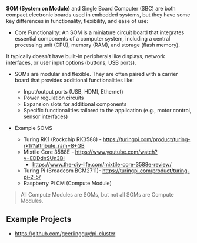**SOM (System on Module)** and Single Board Computer (SBC) are both compact electronic boards used in embedded systems, but they have some key differences in functionality, flexibility, and ease of use:

* Core Functionality: An SOM is a miniature circuit board that integrates essential components of a computer system, including a central processing unit (CPU), memory (RAM), and storage (flash memory).

It typically doesn't have built-in peripherals like displays, network interfaces, or user input options (buttons, USB ports).

* SOMs are modular and flexible. They are often paired with a carrier board that provides additional functionalities like:
    * Input/output ports (USB, HDMI, Ethernet)
    * Power regulation circuits
    * Expansion slots for additional components
    * Specific functionalities tailored to the application (e.g., motor control, sensor interfaces)

* Example SOMS
    * Turing RK1 (Rockchip RK3588) - https://turingpi.com/product/turing-rk1/?attribute_ram=8+GB
    * Mixtile Core 3588E - https://www.youtube.com/watch?v=EDDdnSUn3BI
        * https://www.the-diy-life.com/mixtile-core-3588e-review/
    * Turing Pi (Broadcom BCM2711)- https://turingpi.com/product/turing-pi-2-5/
    * Raspberry Pi CM (Compute Module)
    
> All Compute Modules are SOMs, but not all SOMs are Compute Modules.

## Example Projects

* https://github.com/geerlingguy/pi-cluster